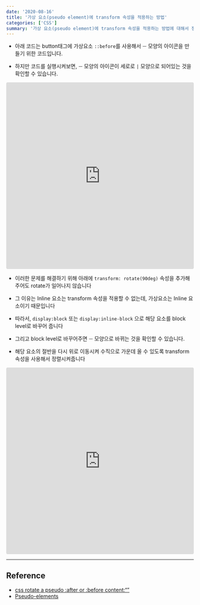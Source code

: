 ```yaml
---
date: '2020-08-16'
title: '가상 요소(pseudo element)에 transform 속성을 적용하는 방법'
categories: ['CSS']
summary: '가상 요소(pseudo element)에 transform 속성을 적용하는 방법에 대해서 정리한 글입니다.'
---
```


- 아래 코드는 button태그에 가상요소 `::before`를 사용해서 `ㅡ` 모양의 아이콘을 만들기 위한 코드입니다.

- 하지만 코드를 실행시켜보면, `ㅡ` 모양의 아이콘이 세로로 `|` 모양으로 되어있는 것을 확인할 수 있습니다.

<iframe src="https://codesandbox.io/embed/long-morning-h33yhg?fontsize=14&hidenavigation=1&theme=dark&view=split?initialpath=index.html?module=index.html"
     style="width:100%; height:500px; border:0; border-radius: 4px; overflow:hidden;"
     title="long-morning-h33yhg"
     allow="accelerometer; ambient-light-sensor; camera; encrypted-media; geolocation; gyroscope; hid; microphone; midi; payment; usb; vr; xr-spatial-tracking"
     sandbox="allow-forms allow-modals allow-popups allow-presentation allow-same-origin allow-scripts"
   ></iframe>

- 이러한 문제를 해결하기 위해 아래에 `transform: rotate(90deg)` 속성을 추가해주어도 rotate가 일어나지 않습니다

- 그 이유는 Inline 요소는 transform 속성을 적용할 수 없는데, 가상요소는 Inline 요소이기 때문입니다

- 따라서, `display:block` 또는 `display:inline-block` 으로 해당 요소를 block level로 바꾸어 줍니다

- 그리고 block level로 바꾸어주면 `ㅡ` 모양으로 바뀌는 것을 확인할 수 있습니다.

- 해당 요소의 절반을 다시 위로 이동시켜 수직으로 가운데 올 수 있도록 transform 속성을 사용해서 정렬시켜줍니다

<iframe src="https://codesandbox.io/embed/long-morning-h33yhg?fontsize=14&hidenavigation=1&theme=dark&view=split?initialpath=index2.html?module=index2.html"
     style="width:100%; height:500px; border:0; border-radius: 4px; overflow:hidden;"
     title="long-morning-h33yhg"
     allow="accelerometer; ambient-light-sensor; camera; encrypted-media; geolocation; gyroscope; hid; microphone; midi; payment; usb; vr; xr-spatial-tracking"
     sandbox="allow-forms allow-modals allow-popups allow-presentation allow-same-origin allow-scripts"
   ></iframe>

---

## Reference

- [css rotate a pseudo :after or :before content:“”](https://stackoverflow.com/questions/9779919/css-rotate-a-pseudo-after-or-before-content)
- [Pseudo-elements](https://developer.mozilla.org/en-US/docs/Web/CSS/Pseudo-elements)
